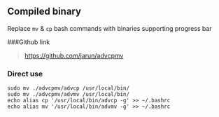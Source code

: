 ## Compiled binary

Replace `mv` & `cp` bash commands with binaries supporting progress bar

###Github link

>https://github.com/jarun/advcpmv


### Direct use
```
sudo mv ./advcpmv/advcp /usr/local/bin/
sudo mv ./advcpmv/advmv /usr/local/bin/
echo alias cp '/usr/local/bin/advcp -g' >> ~/.bashrc
echo alias mv '/usr/local/bin/advmv -g' >> ~/.bashrc
```
